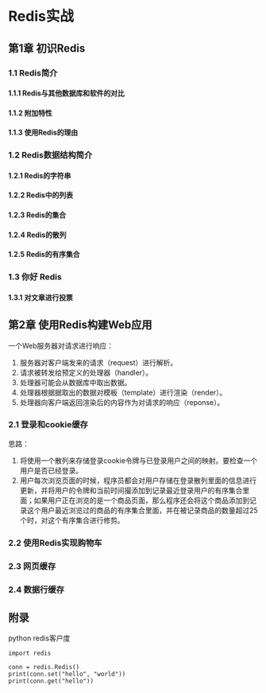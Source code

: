 # Redis实战 #

## 第1章 初识Redis ##

### 1.1 Redis简介 ###

#### 1.1.1 Redis与其他数据库和软件的对比 ####

#### 1.1.2 附加特性 ####

#### 1.1.3 使用Redis的理由 ####

### 1.2 Redis数据结构简介 ###

#### 1.2.1 Redis的字符串 ####

#### 1.2.2 Redis中的列表 ####

#### 1.2.3 Redis的集合 ####

#### 1.2.4 Redis的散列 ####

#### 1.2.5 Redis的有序集合 ####

### 1.3 你好 Redis ###

#### 1.3.1 对文章进行投票 ####

## 第2章 使用Redis构建Web应用 ##

一个Web服务器对请求进行响应：

1. 服务器对客户端发来的请求（request）进行解析。
2. 请求被转发给预定义的处理器（handler）。
3. 处理器可能会从数据库中取出数据。
4. 处理器根据据取出的数据对模板（template）进行渲染（render）。
5. 处理器向客户端返回渲染后的内容作为对请求的响应（reponse）。

### 2.1 登录和cookie缓存 ###

思路：

1. 将使用一个散列来存储登录cookie令牌与已登录用户之间的映射。要检查一个用户是否已经登录。
2. 用户每次浏览页面的时候，程序员都会对用户存储在登录散列里面的信息进行更新，并将用户的令牌和当前时间撮添加到记录最近登录用户的有序集合里面；如果用户正在浏览的是一个商品页面，那么程序还会将这个商品添加到记录这个用户最近浏览过的商品的有序集合里面，并在被记录商品的数量超过25个时，对这个有序集合进行修剪。

### 2.2 使用Redis实现购物车 ###

### 2.3 网页缓存 ###

### 2.4 数据行缓存 ###

## 附录 ##

python redis客户度

	import redis
	
	conn = redis.Redis()
	print(conn.set("hello", "world"))
	print(conn.get("hello"))

